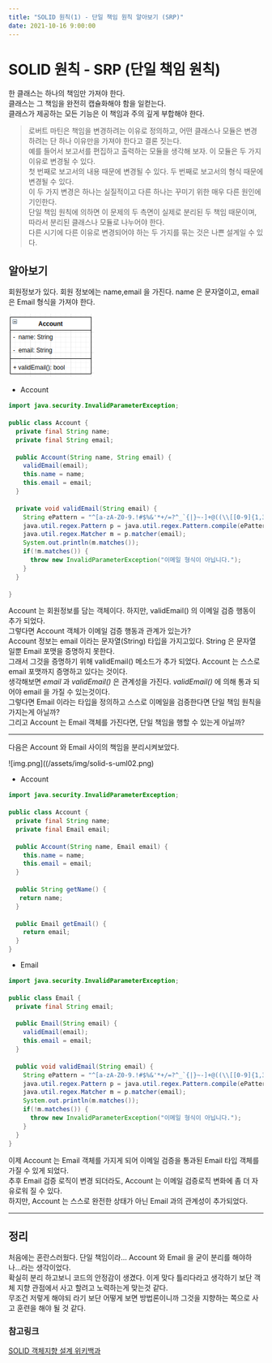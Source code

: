 ```yaml
---
title: "SOLID 원칙(1) - 단일 책임 원칙 알아보기 (SRP)"
date: 2021-10-16 9:00:00
---
```


# SOLID 원칙 - SRP (단일 책임 원칙)
한 클래스는 하나의 책임만 가져야 한다.  
클래스는 그 책임을 완전히 캡슐화해야 함을 일컫는다.   
클래스가 제공하는 모든 기능은 이 책임과 주의 깊게 부합해야 한다.

> 로버트 마틴은 책임을 변경하려는 이유로 정의하고, 어떤 클래스나 모듈은 변경하려는 단 하나 이유만을 가져야 한다고 결론 짓는다. <br>
> 예를 들어서 보고서를 편집하고 출력하는 모듈을 생각해 보자. 이 모듈은 두 가지 이유로 변경될 수 있다. <br>
> 첫 번째로 보고서의 내용 때문에 변경될 수 있다. 두 번째로 보고서의 형식 때문에 변경될 수 있다. <br>
> 이 두 가지 변경은 하나는 실질적이고 다른 하나는 꾸미기 위한 매우 다른 원인에 기인한다. <br>
> 단일 책임 원칙에 의하면 이 문제의 두 측면이 실제로 분리된 두 책임 때문이며, 따라서 분리된 클래스나 모듈로 나누어야 한다.<br> 
> 다른 시기에 다른 이유로 변경되어야 하는 두 가지를 묶는 것은 나쁜 설계일 수 있다.<br>
> 

## 알아보기


회원정보가 있다. 회원 정보에는 name,email 을 가진다. 
name 은 문자열이고, email 은 Email 형식을 가져야 한다.    

![img.png](/assets/img/solid-s-uml01.png)   

- Account

```java
import java.security.InvalidParameterException;

public class Account {
  private final String name;
  private final String email;

  public Account(String name, String email) {
    validEmail(email);
    this.name = name;
    this.email = email;
  }

  private void validEmail(String email) {
    String ePattern = "^[a-zA-Z0-9.!#$%&'*+/=?^_`{|}~-]+@((\\[[0-9]{1,3}\\.[0-9]{1,3}\\.[0-9]{1,3}\\.[0-9]{1,3}\\])|(([a-zA-Z\\-0-9]+\\.)+[a-zA-Z]{2,}))$";
    java.util.regex.Pattern p = java.util.regex.Pattern.compile(ePattern);
    java.util.regex.Matcher m = p.matcher(email);
    System.out.println(m.matches());
    if(!m.matches()) {
      throw new InvalidParameterException("이메일 형식이 아닙니다.");
    }
  }

}

```

Account 는 회원정보를 담는 객체이다. 하지만, validEmail() 의 이메일 검증 행동이 추가 되었다.    
그렇다면 Account 객체가 이메일 검증 행동과 관계가 있는가?    
Account 정보는 email 이라는 문자열(String) 타입을 가지고있다. String 은 문자열 일뿐 Email 포맷을 증명하지 못한다.  
그래서 그것을 증명하기 위해 validEmail() 메소드가 추가 되었다. Account 는 스스로 email 포맷까지 증명하고 있다는 것이다.    
생각해보면 _email_ 과 _validEmail()_ 은 관계성을 가진다. _validEmail()_ 에 의해 통과 되어야 email 을 가질 수 있는것이다.  
그렇다면 Email 이라는 타입을 정의하고 스스로 이메일을 검증한다면 단일 책임 원칙을 가지는게 아닐까?  
그리고 Account 는 Email 객체를 가진다면, 단일 책임을 행할 수 있는게 아닐까?     

--- 

다음은 Account 와 Email 사이의 책임을 분리시켜보았다.  


![img.png]((/assets/img/solid-s-uml02.png)

- Account

```java
import java.security.InvalidParameterException;

public class Account {
  private final String name;
  private final Email email;
  
  public Account(String name, Email email) {
    this.name = name;
    this.email = email;
  }
  
  public String getName() {
   return name;
  }
  
  public Email getEmail() {
    return email;
  }
}

```

- Email

```java
import java.security.InvalidParameterException;

public class Email {
  private final String email;
  
  public Email(String email) {
    validEmail(email);
    this.email = email;
  }
  
  public void validEmail(String email) {
    String ePattern = "^[a-zA-Z0-9.!#$%&'*+/=?^_`{|}~-]+@((\\[[0-9]{1,3}\\.[0-9]{1,3}\\.[0-9]{1,3}\\.[0-9]{1,3}\\])|(([a-zA-Z\\-0-9]+\\.)+[a-zA-Z]{2,}))$";
    java.util.regex.Pattern p = java.util.regex.Pattern.compile(ePattern);
    java.util.regex.Matcher m = p.matcher(email);
    System.out.println(m.matches());
    if(!m.matches()) {
      throw new InvalidParameterException("이메일 형식이 아닙니다.");
    }
  }
}

```

이제 Account 는 Email 객체를 가지게 되어 이메일 검증을 통과된 Email 타입 객체를 가질 수 있게 되었다.  
추후 Email 검증 로직이 변경 되더라도, Account 는 이메일 검증로직 변화에 좀 더 자유로워 질 수 있다.   
하지만, Account 는 스스로 완전한 상태가 아닌 Email 과의 관계성이 추가되었다.  

--- 

## 정리  
처음에는 혼란스러웠다. 단일 책임이라... 
Account 와 Email 을 굳이 분리를 해야하나...라는 생각이었다.  
확실히 분리 하고보니 코드의 안정감이 생겼다.
이게 맞다 틀리다라고 생각하기 보단 객체 지향 관점에서 사고 할려고 노력하는게 맞는것 같다.    
무조건 저렇게 해야되 라기 보단 어떻게 보면 방법론이니까 그것을 지향하는 쪽으로 사고 훈련을 해야 될 것 같다.  


### 참고링크
[SOLID 객체지향 설계 위키백과](https://ko.wikipedia.org/wiki/SOLID_(%EA%B0%9D%EC%B2%B4_%EC%A7%80%ED%96%A5_%EC%84%A4%EA%B3%84))  


